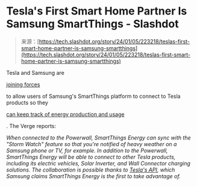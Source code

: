 <!--yml
category: 未分类
date: 2024-05-27 14:34:23
-->

# Tesla's First Smart Home Partner Is Samsung SmartThings - Slashdot

> 来源：[https://tech.slashdot.org/story/24/01/05/223218/teslas-first-smart-home-partner-is-samsung-smartthings](https://tech.slashdot.org/story/24/01/05/223218/teslas-first-smart-home-partner-is-samsung-smartthings)

Tesla and Samsung are

[joining forces](https://news.samsung.com/global/samsung-announces-collaboration-with-tesla-at-ces-2024-for-smartthings-energy)

to allow users of Samsung's SmartThings platform to connect to Tesla products so they

[can keep track of energy production and usage](https://www.theverge.com/2024/1/4/24026070/tesla-smart-home-samsung-smartthings-energy)

. The Verge reports:

*When connected to the Powerwall, SmartThings Energy can sync with the "Storm Watch" feature so that you're notified of heavy weather on a Samsung phone or TV, for example. In addition to the Powerwall, SmartThings Energy will be able to connect to other Tesla products, including its electric vehicles, Solar Inverter, and Wall Connector charging solutions. The collaboration is possible thanks to [Tesla's API](https://tech.slashdot.org/story/23/10/13/2047226/tesla-releases-official-api-documentation-to-support-third-party-apps), which Samsung claims SmartThings Energy is the first to take advantage of.*